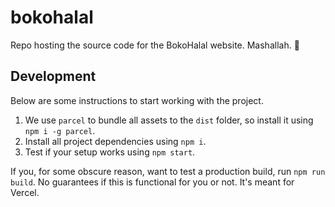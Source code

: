 # bokohalal

Repo hosting the source code for the BokoHalal website.
Mashallah. 🙏

## Development

Below are some instructions to start working with the project.

1. We use `parcel` to bundle all assets to the `dist` folder, so install it using `npm i -g parcel`.
2. Install all project dependencies using `npm i`.
3. Test if your setup works using `npm start`.

If you, for some obscure reason, want to test a production build, run `npm run build`.
No guarantees if this is functional for you or not. It's meant for Vercel.
